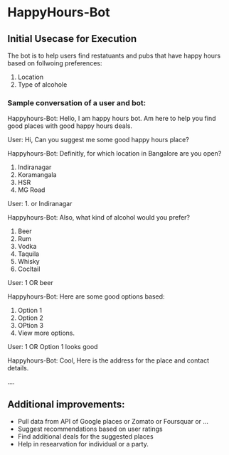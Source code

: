 # HappyHours-Bot

## Initial Usecase for Execution

The bot is to help users find restatuants and pubs that have happy hours based on follwoing preferences:
1. Location
2. Type of alcohole

### Sample conversation of a user and bot:
Happyhours-Bot: Hello, I am happy hours bot. Am here to help you find good places with good happy hours deals. 

User: Hi, Can you suggest me some good happy hours place?

Happyhours-Bot: Definitly, for which location in Bangalore are you open?
1. Indiranagar
2. Koramangala
3. HSR
4. MG Road

User: 1. or Indiranagar

Happyhours-Bot: Also, what kind of alcohol would you prefer?
1. Beer
2. Rum
3. Vodka
4. Taquila
5. Whisky
6. Cocltail

User: 1 OR beer

Happyhours-Bot: Here are some good options based: 
1. Option 1
2. Option 2
3. OPtion 3
4. View more options.

User: 1 OR Option 1 looks good

Happyhours-Bot: Cool, Here is the address for the place and contact details. 

....

## Additional improvements:
* Pull data from API of Google places or Zomato or Foursquar or ...
* Suggest recommendations based on user ratings 
* Find additional deals for the suggested places
* Help in researvation for individual or a party.
